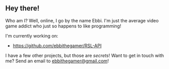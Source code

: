 ## Hey there!
Who am I? Well, online, I go by the name Ebbi.
I'm just the average video game addict who just so happens to like programming!

I'm currently working on:
  - https://github.com/ebbithegamer/RSL-API

I have a few other projects, but those are *secrets*!
Want to get in touch with me? Send an email to ebbithegamer@gmail.com!
